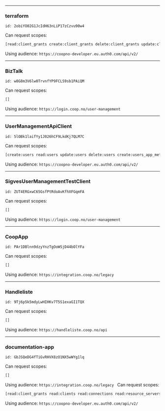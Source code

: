 --------------------------------------------
### terraform 
`id: 2obiYO02G1JcIdH63nLiP17zCzvu90w4`
 
Can request scopes: 
```bash
[read:client_grants create:client_grants delete:client_grants update:client_grants read:clients update:clients delete:clients create:clients read:client_keys update:client_keys delete:client_keys create:client_keys read:connections update:connections delete:connections create:connections read:resource_servers update:resource_servers delete:resource_servers create:resource_servers read:device_credentials update:device_credentials delete:device_credentials create:device_credentials read:rules update:rules delete:rules create:rules read:rules_configs update:rules_configs delete:rules_configs read:hooks update:hooks delete:hooks create:hooks read:actions update:actions delete:actions create:actions read:email_provider update:email_provider delete:email_provider create:email_provider blacklist:tokens read:stats read:tenant_settings update:tenant_settings read:logs read:logs_users read:shields create:shields update:shields delete:shields read:anomaly_blocks delete:anomaly_blocks update:triggers read:triggers read:grants delete:grants read:guardian_factors update:guardian_factors read:guardian_enrollments delete:guardian_enrollments create:guardian_enrollment_tickets read:user_idp_tokens create:passwords_checking_job delete:passwords_checking_job read:custom_domains delete:custom_domains create:custom_domains update:custom_domains read:email_templates create:email_templates update:email_templates read:mfa_policies update:mfa_policies read:roles create:roles delete:roles update:roles read:prompts update:prompts read:branding update:branding delete:branding read:log_streams create:log_streams delete:log_streams update:log_streams create:signing_keys read:signing_keys update:signing_keys read:limits update:limits create:role_members read:role_members delete:role_members read:entitlements]
```
Using audience: `https://coopno-developer.eu.auth0.com/api/v2/
`

 
--------------------------------------------
### BizTalk 
`id: w8G8m3V6lw0TrvnfYP9FCLS9sb1PAiQM`
 
Can request scopes: 
```bash
[]
```
Using audience: `https://login.coop.no/user-management
`

 
--------------------------------------------
### UserManagementApiClient 
`id: 5lOBk1laifYy1J026hCF9LkdKj7QLM7C`
 
Can request scopes: 
```bash
[create:users read:users update:users delete:users create:users_app_metadata read:users_app_metadata update:users_app_metadata delete:users_app_metadata create:user_custom_blocks read:user_custom_blocks create:user_tickets delete:user_custom_blocks]
```
Using audience: `https://coopno-developer.eu.auth0.com/api/v2/
`

 
--------------------------------------------
### SigvesUserManagementTestClient 
`id: ZUT4ERGxwC65GsfPtRdoAvKfhXFGqmFA`
 
Can request scopes: 
```bash
[]
```
Using audience: `https://login.coop.no/user-management
`

 
--------------------------------------------
### CoopApp 
`id: PAr1DBlnn9dzyYnzTgOoWSjD44bOlYFa`
 
Can request scopes: 
```bash
[]
```
Using audience: `https://integration.coop.no/legacy
`

 
--------------------------------------------
### Handleliste 
`id: 9Tj6p5k5mdyLwHIHKv7T5S1exaGI1TQX`
 
Can request scopes: 
```bash
[]
```
Using audience: `https://handleliste.coop.no/api
`

 
--------------------------------------------
### documentation-app 
`id: GbJSQeDG4fTiGvRHVX8zO1NX5wWYg1lq`
 
Can request scopes: 
```bash
[]
```
Using audience: `https://integration.coop.no/legacy
` 
Can request scopes: 
```bash
[read:client_grants read:clients read:connections read:resource_servers read:grants]
```
Using audience: `https://coopno-developer.eu.auth0.com/api/v2/
`